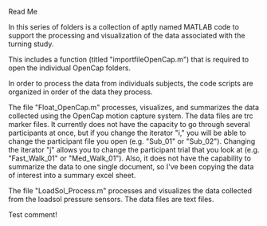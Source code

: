 Read Me

In this series of folders is a collection of aptly named MATLAB code to 
support the processing and visualization of the data associated with the 
turning study.

This includes a function (titled "importfileOpenCap.m") that is required 
to open the individual OpenCap folders. 

In order to process the data from individuals subjects, the code scripts
are organized in order of the data they process.

The file "Float_OpenCap.m" processes, visualizes, and summarizes the data
collected using the OpenCap motion capture system. The data files are trc
marker files. It currently does not have the capacity to go through several
participants at once, but if you change the iterator "i," you will be able 
to change the participant file you open (e.g. "Sub_01" or "Sub_02"). 
Changing the iterator "j" allows you to change the participant trial that 
you look at (e.g. "Fast_Walk_01" or "Med_Walk_01"). Also, it does not
have the capability to summarize the data to one single document, so I've
been copying the data of interest into a summary excel sheet. 

The file "LoadSol_Process.m" processes and visualizes the data collected 
from the loadsol pressure sensors. The data files are text files.

Test comment!